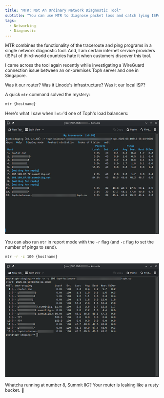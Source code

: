 ```yaml
---
title: "MTR: Not An Ordinary Network Diagnostic Tool"
subtitle: "You can use MTR to diagnose packet loss and catch lying ISPs red-handed."
tags:
  - Networking
  - Diagnostic
---
```


MTR combines the functionality of the traceroute and ping programs in a single network diagnostic tool. And, I am certain internet service providers (ISPs) of third-world countries hate it when customers discover this tool.

I came across the tool again recently while investigating a WireGuard connection issue between an on-premises Toph server and one in Singapore.

Was it our router? Was it Linode's infrastructure? Was it our local ISP?

A quick `mtr` command solved the mystery:

``` sh {linenos=false}
mtr {hostname}
```

Here's what I saw when I `mtr`'d one of Toph's load balancers:

![](screenshot-1.png)

You can also run `mtr` in report mode with the `-r` flag (and `-c` flag to set the number of pings to send).

``` sh {linenos=false}
mtr -r -c 100 {hostname}
```

![](screenshot-2.png)

Whatchu running at number 8, Summit IIG? Your router is leaking like a rusty bucket. 🪇
